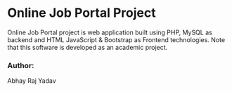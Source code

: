 # Online Job Portal Project
Online Job Portal project is web application built using PHP, MySQL as backend and HTML JavaScript &amp; Bootstrap as Frontend technologies. Note that this software is developed as an academic project. <br/>

<h3>Author:</h3> 
Abhay Raj Yadav

